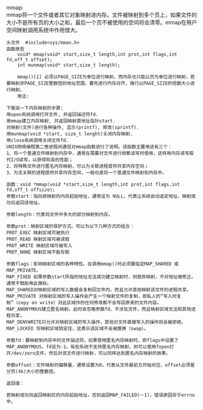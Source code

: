 mmap:   
    mmap将一个文件或者其它对象映射进内存。文件被映射到多个页上，如果文件的大小不是所有页的大小之和，最后一个页不被使用的空间将会清零。mmap在用户空间映射调用系统中作用很大。

    头文件  #include<sys/mman.h>
    函数原型
        void* mmap(void* start,size_t length,int prot,int flags,int fd,off_t offset);
        int munmap(void* start,size_t length);

        mmap()[1] 必须以PAGE_SIZE为单位进行映射，而内存也只能以页为单位进行映射，若要映射非PAGE_SIZE整数倍的地址范围，要先进行内存对齐，强行以PAGE_SIZE的倍数大小进行映射。
        用法:

    下面说一下内存映射的步骤:
    用open系统调用打开文件, 并返回描述符fd.
    用mmap建立内存映射, 并返回映射首地址指针start.
    对映射(文件)进行各种操作, 显示(printf), 修改(sprintf).
    用munmap(void *start, size_t lenght)关闭内存映射.
    用close系统调用关闭文件fd.
    UNIX网络编程第二卷进程间通信对mmap函数进行了说明。该函数主要用途有三个：
    1、将一个普通文件映射到内存中，通常在需要对文件进行频繁读写时使用，这样用内存读写取代I/O读写，以获得较高的性能；
    2、将特殊文件进行匿名内存映射，可以为关联进程提供共享内存空间；
    3、为无关联的进程提供共享内存空间，一般也是将一个普通文件映射到内存中。

    函数：void *mmap(void *start,size_t length,int prot,int flags,int fd,off_t offsize);
    参数start：指向欲映射的内存起始地址，通常设为 NULL，代表让系统自动选定地址，映射成功后返回该地址。

    参数length：代表将文件中多大的部分映射到内存。

    参数prot：映射区域的保护方式。可以为以下几种方式的组合：
    PROT_EXEC 映射区域可被执行
    PROT_READ 映射区域可被读取
    PROT_WRITE 映射区域可被写入
    PROT_NONE 映射区域不能存取

    参数flags：影响映射区域的各种特性。在调用mmap()时必须要指定MAP_SHARED 或MAP_PRIVATE。
    MAP_FIXED 如果参数start所指的地址无法成功建立映射时，则放弃映射，不对地址做修正。通常不鼓励用此旗标。
    MAP_SHARED对映射区域的写入数据会复制回文件内，而且允许其他映射该文件的进程共享。
    MAP_PRIVATE 对映射区域的写入操作会产生一个映射文件的复制，即私人的“写入时复制”（copy on write）对此区域作的任何修改都不会写回原来的文件内容。
    MAP_ANONYMOUS建立匿名映射。此时会忽略参数fd，不涉及文件，而且映射区域无法和其他进程共享。
    MAP_DENYWRITE只允许对映射区域的写入操作，其他对文件直接写入的操作将会被拒绝。
    MAP_LOCKED 将映射区域锁定住，这表示该区域不会被置换（swap）。

    参数fd：要映射到内存中的文件描述符。如果使用匿名内存映射时，即flags中设置了MAP_ANONYMOUS，fd设为-1。有些系统不支持匿名内存映射，则可以使用fopen打开/dev/zero文件，然后对该文件进行映射，可以同样达到匿名内存映射的效果。

    参数offset：文件映射的偏移量，通常设置为0，代表从文件最前方开始对应，offset必须是分页(4k)大小的整数倍。

    返回值：

    若映射成功则返回映射区的内存起始地址，否则返回MAP_FAILED(－1)，错误原因存于errno 中。
